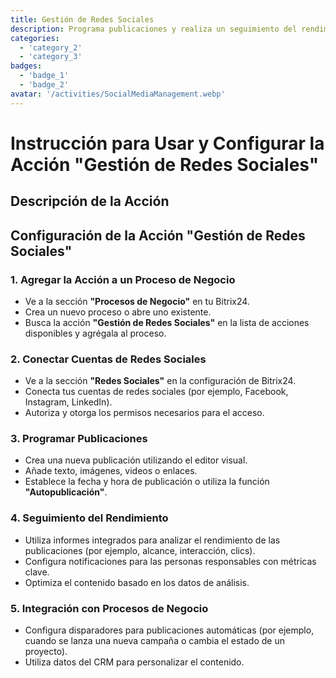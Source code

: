 ```yaml
---
title: Gestión de Redes Sociales
description: Programa publicaciones y realiza un seguimiento del rendimiento en las plataformas sociales.
categories: 
  - 'category_2'
  - 'category_3'
badges: 
  - 'badge_1'
  - 'badge_2'
avatar: '/activities/SocialMediaManagement.webp'
---
```


# Instrucción para Usar y Configurar la Acción "Gestión de Redes Sociales"

## Descripción de la Acción

## **Configuración de la Acción "Gestión de Redes Sociales"**

### 1. Agregar la Acción a un Proceso de Negocio
- Ve a la sección **"Procesos de Negocio"** en tu Bitrix24.
- Crea un nuevo proceso o abre uno existente.
- Busca la acción **"Gestión de Redes Sociales"** en la lista de acciones disponibles y agrégala al proceso.

### 2. Conectar Cuentas de Redes Sociales
- Ve a la sección **"Redes Sociales"** en la configuración de Bitrix24.
- Conecta tus cuentas de redes sociales (por ejemplo, Facebook, Instagram, LinkedIn).
- Autoriza y otorga los permisos necesarios para el acceso.

### 3. Programar Publicaciones
- Crea una nueva publicación utilizando el editor visual.
- Añade texto, imágenes, videos o enlaces.
- Establece la fecha y hora de publicación o utiliza la función **"Autopublicación"**.

### 4. Seguimiento del Rendimiento
- Utiliza informes integrados para analizar el rendimiento de las publicaciones (por ejemplo, alcance, interacción, clics).
- Configura notificaciones para las personas responsables con métricas clave.
- Optimiza el contenido basado en los datos de análisis.

### 5. Integración con Procesos de Negocio
- Configura disparadores para publicaciones automáticas (por ejemplo, cuando se lanza una nueva campaña o cambia el estado de un proyecto).
- Utiliza datos del CRM para personalizar el contenido.